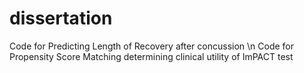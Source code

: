 # dissertation
Code for Predicting Length of Recovery after concussion \n
Code for Propensity Score Matching determining clinical utility of ImPACT test
